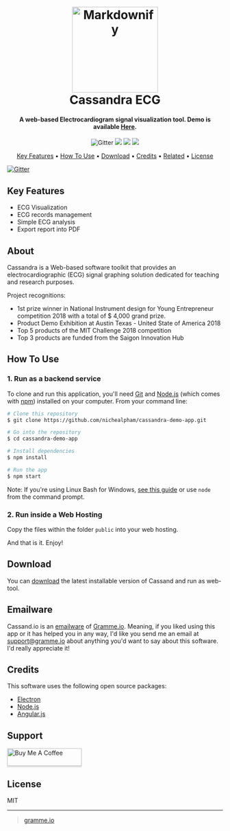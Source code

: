 
<h1 align="center">
  <br>
  <a href="https://gramme.io/cassand"><img src="https://nichealpham.github.io/Cassandra-project/public/images/startup.png" alt="Markdownify" width="200"></a>
  <br>
  Cassandra ECG
  <br>
</h1>

<h4 align="center">A web-based Electrocardiogram signal visualization tool. Demo is available <a href="http://cassandra-vi.ml" target="_blank">Here</a>.</h4>

<p align="center">
  <a>
    <img src="https://badge.fury.io/js/electron-markdownify.svg"
         alt="Gitter">
  </a>
  <a><img src="https://badges.gitter.im/amitmerchant1990/electron-markdownify.svg"></a>
  <a>
      <img src="https://img.shields.io/badge/SayThanks.io-%E2%98%BC-1EAEDB.svg">
  </a>
  <a href="https://opencollective.com/cassand">
    <img src="https://img.shields.io/badge/$-donate-ff69b4.svg?maxAge=2592000&amp;style=flat">
  </a>
</p>

<p align="center">
  <a href="#key-features">Key Features</a> •
  <a href="#how-to-use">How To Use</a> •
  <a href="#download">Download</a> •
  <a href="#credits">Credits</a> •
  <a href="#related">Related</a> •
  <a href="#license">License</a>
</p>

<a href="https://www.youtube.com/watch?v=out3r_w5Pfo&feature=youtu.be">
    <img src="https://nichealpham.github.io/Cassandra-project/public/images/Capture2_1.png"
    alt="Gitter">
  </a>


## Key Features

* ECG Visualization
* ECG records management
* Simple ECG analysis
* Export report into PDF

## About
Cassandra is a Web-based software toolkit that provides an electrocardiographic (ECG) signal graphing solution dedicated for teaching and research purposes.

Project recognitions:
+ 1st prize winner in National Instrument design for Young Entrepreneur competition 2018 with a total of $ 4,000 grand prize.
+ Product Demo Exhibition at Austin Texas - United State of America 2018
+ Top 5 products of the MIT Challenge 2018 competition
+ Top 3 products are funded from the Saigon Innovation Hub 

## How To Use

### 1. Run as a backend service
To clone and run this application, you'll need [Git](https://git-scm.com) and [Node.js](https://nodejs.org/en/download/) (which comes with [npm](http://npmjs.com)) installed on your computer. From your command line:

```bash
# Clone this repository
$ git clone https://github.com/nichealpham/cassandra-demo-app.git

# Go into the repository
$ cd cassandra-demo-app

# Install dependencies
$ npm install

# Run the app
$ npm start
```

Note: If you're using Linux Bash for Windows, [see this guide](https://www.howtogeek.com/261575/how-to-run-graphical-linux-desktop-applications-from-windows-10s-bash-shell/) or use `node` from the command prompt.

### 2. Run inside a Web Hosting
Copy the files within the folder `public` into your web hosting.

And that is it. Enjoy! 

## Download

You can [download](https://drive.google.com/file/d/1xuYuao96Ice6CXGpbwkxWhhNfZSQ0VhG/view?usp=sharing) the latest installable version of Cassand and run as web-tool.

## Emailware

Cassand.io is an [emailware](https://en.wiktionary.org/wiki/emailware) of [Gramme.io](https://gramme.io). Meaning, if you liked using this app or it has helped you in any way, I'd like you send me an email at <support@gramme.io> about anything you'd want to say about this software. I'd really appreciate it!

## Credits

This software uses the following open source packages:

- [Electron](http://electron.atom.io/)
- [Node.js](https://nodejs.org/)
- [Angular.js](https://github.com/angular.js)

## Support

<a href="https://opencollective.com/cassand" target="_blank"><img src="https://encrypted-tbn0.gstatic.com/images?q=tbn:ANd9GcSD6NDTpoGl2cBt8vLBN71pOaVpPwMSH2kXdQ&usqp=CAU" alt="Buy Me A Coffee" style="height: 41px !important;width: 174px !important;box-shadow: 0px 3px 2px 0px rgba(190, 190, 190, 0.5) !important;-webkit-box-shadow: 0px 3px 2px 0px rgba(190, 190, 190, 0.5) !important;" ></a>

## License

MIT

---

> [gramme.io](https://gramme.io)

